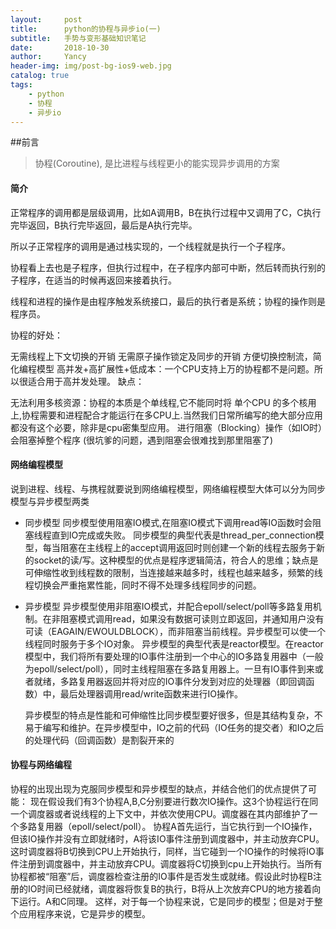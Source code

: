 ```yaml
---
layout:     post
title:      python的协程与异步io(一)
subtitle:   手势与变形基础知识笔记
date:       2018-10-30
author:     Yancy
header-img: img/post-bg-ios9-web.jpg
catalog: true
tags:
    - python
    - 协程
    - 异步io
---
```


##前言
>协程(Coroutine), 是比进程与线程更小的能实现异步调用的方案


#### 简介

正常程序的调用都是层级调用，比如A调用B，B在执行过程中又调用了C，C执行完毕返回，B执行完毕返回，最后是A执行完毕。

所以子正常程序的调用是通过栈实现的，一个线程就是执行一个子程序。

协程看上去也是子程序，但执行过程中，在子程序内部可中断，然后转而执行别的子程序，在适当的时候再返回来接着执行。

线程和进程的操作是由程序触发系统接口，最后的执行者是系统；协程的操作则是程序员。

协程的好处：

无需线程上下文切换的开销
无需原子操作锁定及同步的开销
方便切换控制流，简化编程模型
高并发+高扩展性+低成本：一个CPU支持上万的协程都不是问题。所以很适合用于高并发处理。
缺点：

无法利用多核资源：协程的本质是个单线程,它不能同时将 单个CPU 的多个核用上,协程需要和进程配合才能运行在多CPU上.当然我们日常所编写的绝大部分应用都没有这个必要，除非是cpu密集型应用。
进行阻塞（Blocking）操作（如IO时）会阻塞掉整个程序 (很坑爹的问题，遇到阻塞会很难找到那里阻塞了)

#### 网络编程模型
说到进程、线程、与携程就要说到网络编程模型，网络编程模型大体可以分为同步模型与异步模型两类

- 同步模型
    同步模型使用阻塞IO模式,在阻塞IO模式下调用read等IO函数时会阻塞线程直到IO完成或失败。 同步模型的典型代表是thread_per_connection模型，每当阻塞在主线程上的accept调用返回时则创建一个新的线程去服务于新的socket的读/写。这种模型的优点是程序逻辑简洁，符合人的思维；缺点是可伸缩性收到线程数的限制，当连接越来越多时，线程也越来越多，频繁的线程切换会严重拖累性能，同时不得不处理多线程同步的问题。

- 异步模型
    异步模型使用非阻塞IO模式，并配合epoll/select/poll等多路复用机制。在非阻塞模式调用read，如果没有数据可读则立即返回，并通知用户没有可读（EAGAIN/EWOULDBLOCK），而非阻塞当前线程。异步模型可以使一个线程同时服务于多个IO对象。 异步模型的典型代表是reactor模型。在reactor模型中，我们将所有要处理的IO事件注册到一个中心的IO多路复用器中（一般为epoll/select/poll），同时主线程阻塞在多路复用器上。一旦有IO事件到来或者就绪，多路复用器返回并将对应的IO事件分发到对应的处理器（即回调函数）中，最后处理器调用read/write函数来进行IO操作。

    异步模型的特点是性能和可伸缩性比同步模型要好很多，但是其结构复杂，不易于编写和维护。在异步模型中，IO之前的代码（IO任务的提交者）和IO之后的处理代码（回调函数）是割裂开来的

#### 协程与网络编程
协程的出现出现为克服同步模型和异步模型的缺点，并结合他们的优点提供了可能： 现在假设我们有3个协程A,B,C分别要进行数次IO操作。这3个协程运行在同一个调度器或者说线程的上下文中，并依次使用CPU。调度器在其内部维护了一个多路复用器（epoll/select/poll）。 协程A首先运行，当它执行到一个IO操作，但该IO操作并没有立即就绪时，A将该IO事件注册到调度器中，并主动放弃CPU。这时调度器将B切换到CPU上开始执行，同样，当它碰到一个IO操作的时候将IO事件注册到调度器中，并主动放弃CPU。调度器将C切换到cpu上开始执行。当所有协程都被“阻塞”后，调度器检查注册的IO事件是否发生或就绪。假设此时协程B注册的IO时间已经就绪，调度器将恢复B的执行，B将从上次放弃CPU的地方接着向下运行。A和C同理。 这样，对于每一个协程来说，它是同步的模型；但是对于整个应用程序来说，它是异步的模型。
